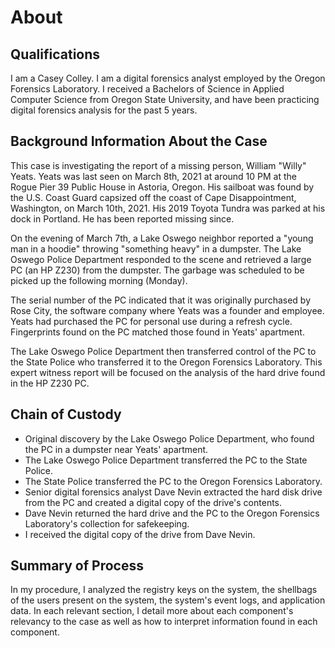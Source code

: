 # About

## Qualifications

I am a Casey Colley. I am a digital forensics analyst employed by the Oregon Forensics Laboratory. I received a Bachelors of Science in Applied Computer Science from Oregon State University, and have been practicing digital forensics analysis for the past 5 years.

## Background Information About the Case

This case is investigating the report of a missing person, William "Willy" Yeats. Yeats was last seen on March 8th, 2021 at around 10 PM at the Rogue Pier 39 Public House in Astoria, Oregon. His sailboat was found by the U.S. Coast Guard capsized off the coast of Cape Disappointment, Washington, on March 10th, 2021. His 2019 Toyota Tundra was parked at his dock in Portland. He has been reported missing since.

On the evening of March 7th, a Lake Oswego neighbor reported a "young man in a hoodie" throwing "something heavy" in a dumpster. The Lake Oswego Police Department responded to the scene and retrieved a large PC (an HP Z230) from the dumpster. The garbage was scheduled to be picked up the following morning (Monday).

The serial number of the PC indicated that it was originally purchased by Rose City, the software company where Yeats was a founder and employee. Yeats had purchased the PC for personal use during a refresh cycle. Fingerprints found on the PC matched those found in Yeats' apartment.

The Lake Oswego Police Department then transferred control of the PC to the State Police who transferred it to the Oregon Forensics Laboratory. This expert witness report will be focused on the analysis of the hard drive found in the HP Z230 PC.

## Chain of Custody

- Original discovery by the Lake Oswego Police Department, who found the PC in a dumpster near Yeats' apartment.
- The Lake Oswego Police Department transferred the PC to the State Police.
- The State Police transferred the PC to the Oregon Forensics Laboratory.
- Senior digital forensics analyst Dave Nevin extracted the hard disk drive from the PC and created a digital copy of the drive's contents.
- Dave Nevin returned the hard drive and the PC to the Oregon Forensics Laboratory's collection for safekeeping.
- I received the digital copy of the drive from Dave Nevin.

## Summary of Process

In my procedure, I analyzed the registry keys on the system, the shellbags of the users present on the system, the system's event logs, and application data. In each relevant section, I detail more about each component's relevancy to the case as well as how to interpret information found in each component.
